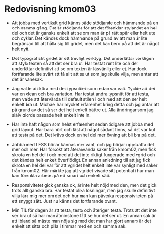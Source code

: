 ---
---
Redovisning kmom03
=========================

* Att jobba med vertikalt grid känns både stödjande och hämmande på en och samma gång. Det är stödjande för att det förenklar stylandet en hel del och det är ganska enkelt att se om man är på rätt spår eller helt ute och cyklar. Det kändes dock hämmande på grund av att man är lite begränsad till att hålla sig till gridet, men det kan bero på att det är något helt nytt.

* Det typografiskt gridet är ett trevligt verktyg. Det underlättar verkligen att styla texten så att det ser bra ut. Har testat runt lite och det underlättar definitivt att se om texten är läsvänlig eller ej. Har dock fortfarande lite svårt att få allt att se ut som jag skulle vilja, men antar att det är vanesak.

* Jag valde att köra med det typsnittet som redan var valt. Tyckte att det var en clean och bra variation. Har testat andra typsnitt för att testa, men valde att återvända till default stilen i och med att den ser helt enkelt bra ut. Michael har mycket erfarenhet kring detta och jag antar att på grund av det så ser det helt enkelt bättre ut. Alla ändringar som jag själv gjorde passade helt enkelt inte in.

* Har inte haft någon som helst erfarenhet sedan tidigare att jobba med grid layout. Har bara hört och läst att något sådant finns, så det var kul att testa på det. Det krävs dock en hel del mer övning att bli bra på det.

* Jobba med LESS börjar kännas mer vant, och jag börjar uppskatta det mer och mer. Har försökt att återanvända saker från kmom02, men fick skrota en hel del i och med att det inte riktigt fungerade med vgrid och det kändes helt enkelt överflödigt. En annan anledning till att jag fick skrota en hel del var för att vgridet helt enkelt inte var synligt med saker från kmom02. Här märkte jag att vgridet visade sitt potential i hur man kan förenkla arbetet på ett smart och enkelt sätt.

* Responsivitetet gick ganska ok, är inte helt nöjd med den, men det gick trots allt ganska bra. Har testat olika lösningar, men jag skulle definitivt vilja lära mig mer om det och hur man kan påverka responsiviteten på ett snyggt sätt. Just nu känns det fortfarande ovant.

* Min TIL för dagen är att testa, testa och återigen testa. Trots att det inte ser bra ut så har man åtminstone fått se hur det ser ut. En annan sak är att ibland så måste man nöja sig med det man har gjort annars är det enkelt att sitta och pilla i timmar med en och samma sak.
